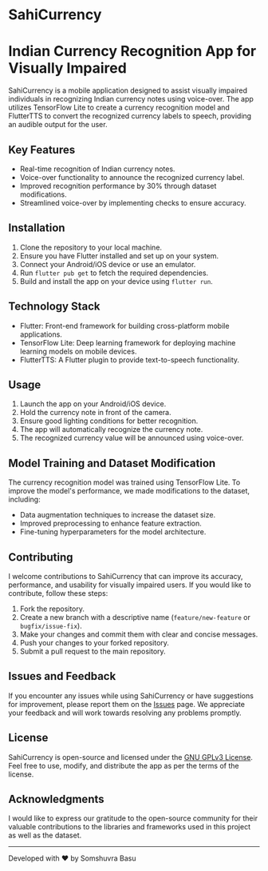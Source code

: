 # SahiCurrency

# Indian Currency Recognition App for Visually Impaired

<!--![App Demo](demo.gif)-->

SahiCurrency is a mobile application designed to assist visually impaired individuals in recognizing Indian currency notes using voice-over. The app utilizes TensorFlow Lite to create a currency recognition model and FlutterTTS to convert the recognized currency labels to speech, providing an audible output for the user.

## Key Features

- Real-time recognition of Indian currency notes.
- Voice-over functionality to announce the recognized currency label.
- Improved recognition performance by 30% through dataset modifications.
- Streamlined voice-over by implementing checks to ensure accuracy.

## Installation

1. Clone the repository to your local machine.
2. Ensure you have Flutter installed and set up on your system.
3. Connect your Android/iOS device or use an emulator.
4. Run `flutter pub get` to fetch the required dependencies.
5. Build and install the app on your device using `flutter run`.

## Technology Stack

- Flutter: Front-end framework for building cross-platform mobile applications.
- TensorFlow Lite: Deep learning framework for deploying machine learning models on mobile devices.
- FlutterTTS: A Flutter plugin to provide text-to-speech functionality.

## Usage

1. Launch the app on your Android/iOS device.
2. Hold the currency note in front of the camera.
3. Ensure good lighting conditions for better recognition.
4. The app will automatically recognize the currency note.
5. The recognized currency value will be announced using voice-over.

## Model Training and Dataset Modification

The currency recognition model was trained using TensorFlow Lite. To improve the model's performance, we made modifications to the dataset, including:

- Data augmentation techniques to increase the dataset size.
- Improved preprocessing to enhance feature extraction.
- Fine-tuning hyperparameters for the model architecture.

## Contributing

I welcome contributions to SahiCurrency that can improve its accuracy, performance, and usability for visually impaired users. If you would like to contribute, follow these steps:

1. Fork the repository.
2. Create a new branch with a descriptive name (`feature/new-feature` or `bugfix/issue-fix`).
3. Make your changes and commit them with clear and concise messages.
4. Push your changes to your forked repository.
5. Submit a pull request to the main repository.

## Issues and Feedback

If you encounter any issues while using SahiCurrency or have suggestions for improvement, please report them on the [Issues](https://github.com/SomshuvraBasu/SahiCurrency/issues) page. We appreciate your feedback and will work towards resolving any problems promptly.

## License

SahiCurrency is open-source and licensed under the [GNU GPLv3 License](https://github.com/SomshuvraBasu/SahiCurrency/blob/main/LICENSE). Feel free to use, modify, and distribute the app as per the terms of the license.

## Acknowledgments

I would like to express our gratitude to the open-source community for their valuable contributions to the libraries and frameworks used in this project as well as the dataset.

---

Developed with ❤️ by Somshuvra Basu

<!--[![GitHub](github-logo.png)](link-to-github) [![Twitter](twitter-logo.png)](link-to-twitter) [![LinkedIn](linkedin-logo.png)](link-to-linkedin) [![Website](website-logo.png)](link-to-website)-->

